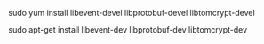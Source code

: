
sudo yum install libevent-devel libprotobuf-devel libtomcrypt-devel

sudo apt-get install libevent-dev libprotobuf-dev libtomcrypt-dev
